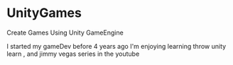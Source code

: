 # UnityGames

Create Games Using Unity GameEngine

I started my gameDev before 4 years ago 
I'm enjoying learning throw unity learn , and jimmy vegas series in the youtube

